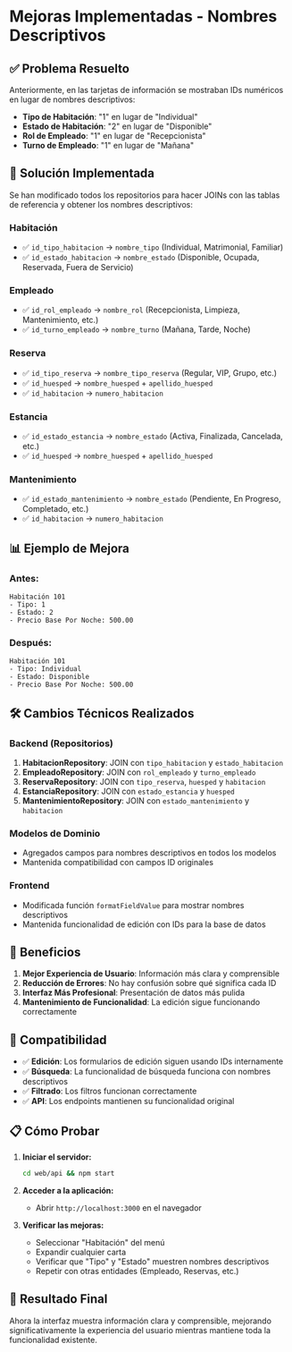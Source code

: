 # Mejoras Implementadas - Nombres Descriptivos

## ✅ **Problema Resuelto**

Anteriormente, en las tarjetas de información se mostraban IDs numéricos en lugar de nombres descriptivos:
- **Tipo de Habitación**: "1" en lugar de "Individual"
- **Estado de Habitación**: "2" en lugar de "Disponible"
- **Rol de Empleado**: "1" en lugar de "Recepcionista"
- **Turno de Empleado**: "1" en lugar de "Mañana"

## 🔧 **Solución Implementada**

Se han modificado todos los repositorios para hacer JOINs con las tablas de referencia y obtener los nombres descriptivos:

### **Habitación**
- ✅ `id_tipo_habitacion` → `nombre_tipo` (Individual, Matrimonial, Familiar)
- ✅ `id_estado_habitacion` → `nombre_estado` (Disponible, Ocupada, Reservada, Fuera de Servicio)

### **Empleado**
- ✅ `id_rol_empleado` → `nombre_rol` (Recepcionista, Limpieza, Mantenimiento, etc.)
- ✅ `id_turno_empleado` → `nombre_turno` (Mañana, Tarde, Noche)

### **Reserva**
- ✅ `id_tipo_reserva` → `nombre_tipo_reserva` (Regular, VIP, Grupo, etc.)
- ✅ `id_huesped` → `nombre_huesped` + `apellido_huesped`
- ✅ `id_habitacion` → `numero_habitacion`

### **Estancia**
- ✅ `id_estado_estancia` → `nombre_estado` (Activa, Finalizada, Cancelada, etc.)
- ✅ `id_huesped` → `nombre_huesped` + `apellido_huesped`

### **Mantenimiento**
- ✅ `id_estado_mantenimiento` → `nombre_estado` (Pendiente, En Progreso, Completado, etc.)
- ✅ `id_habitacion` → `numero_habitacion`

## 📊 **Ejemplo de Mejora**

### **Antes:**
```
Habitación 101
- Tipo: 1
- Estado: 2
- Precio Base Por Noche: 500.00
```

### **Después:**
```
Habitación 101
- Tipo: Individual
- Estado: Disponible
- Precio Base Por Noche: 500.00
```

## 🛠 **Cambios Técnicos Realizados**

### **Backend (Repositorios)**
1. **HabitacionRepository**: JOIN con `tipo_habitacion` y `estado_habitacion`
2. **EmpleadoRepository**: JOIN con `rol_empleado` y `turno_empleado`
3. **ReservaRepository**: JOIN con `tipo_reserva`, `huesped` y `habitacion`
4. **EstanciaRepository**: JOIN con `estado_estancia` y `huesped`
5. **MantenimientoRepository**: JOIN con `estado_mantenimiento` y `habitacion`

### **Modelos de Dominio**
- Agregados campos para nombres descriptivos en todos los modelos
- Mantenida compatibilidad con campos ID originales

### **Frontend**
- Modificada función `formatFieldValue` para mostrar nombres descriptivos
- Mantenida funcionalidad de edición con IDs para la base de datos

## 🎯 **Beneficios**

1. **Mejor Experiencia de Usuario**: Información más clara y comprensible
2. **Reducción de Errores**: No hay confusión sobre qué significa cada ID
3. **Interfaz Más Profesional**: Presentación de datos más pulida
4. **Mantenimiento de Funcionalidad**: La edición sigue funcionando correctamente

## 🔄 **Compatibilidad**

- ✅ **Edición**: Los formularios de edición siguen usando IDs internamente
- ✅ **Búsqueda**: La funcionalidad de búsqueda funciona con nombres descriptivos
- ✅ **Filtrado**: Los filtros funcionan correctamente
- ✅ **API**: Los endpoints mantienen su funcionalidad original

## 📋 **Cómo Probar**

1. **Iniciar el servidor:**
   ```bash
   cd web/api && npm start
   ```

2. **Acceder a la aplicación:**
   - Abrir `http://localhost:3000` en el navegador

3. **Verificar las mejoras:**
   - Seleccionar "Habitación" del menú
   - Expandir cualquier carta
   - Verificar que "Tipo" y "Estado" muestren nombres descriptivos
   - Repetir con otras entidades (Empleado, Reservas, etc.)

## 🎉 **Resultado Final**

Ahora la interfaz muestra información clara y comprensible, mejorando significativamente la experiencia del usuario mientras mantiene toda la funcionalidad existente. 